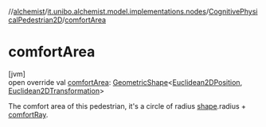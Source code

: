 //[alchemist](../../../index.md)/[it.unibo.alchemist.model.implementations.nodes](../index.md)/[CognitivePhysicalPedestrian2D](index.md)/[comfortArea](comfort-area.md)

# comfortArea

[jvm]\
open override val [comfortArea](comfort-area.md): [GeometricShape](../../it.unibo.alchemist.model.interfaces.geometry/-geometric-shape/index.md)<[Euclidean2DPosition](../../it.unibo.alchemist.model.implementations.positions/-euclidean2-d-position/index.md), [Euclidean2DTransformation](../../it.unibo.alchemist.model.interfaces.geometry.euclidean2d/-euclidean2-d-transformation/index.md)>

The comfort area of this pedestrian, it's a circle of radius [shape](index.md#-159081363%2FProperties%2F-267951372).radius + [comfortRay](comfort-ray.md).
